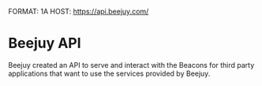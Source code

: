 FORMAT: 1A
HOST: https://api.beejuy.com/

Beejuy API
==========

Beejuy created an API to serve and interact with the Beacons for third party applications that want to use the services provided by Beejuy. 
